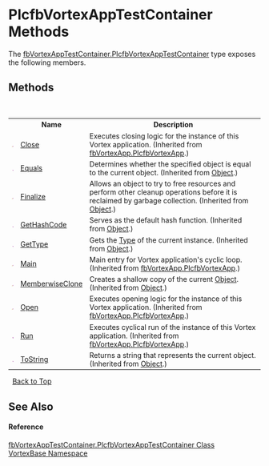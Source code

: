 # PlcfbVortexAppTestContainer Methods
 

The <a href="T_VortexBase_fbVortexAppTestContainer_PlcfbVortexAppTestContainer.md">fbVortexAppTestContainer.PlcfbVortexAppTestContainer</a> type exposes the following members.


## Methods
&nbsp;<table><tr><th></th><th>Name</th><th>Description</th></tr><tr><td>![Protected method](media/protmethod.gif "Protected method")</td><td><a href="M_VortexBase_fbVortexApp_PlcfbVortexApp_Close.md">Close</a></td><td>
Executes closing logic for the instance of this Vortex application.
 (Inherited from <a href="T_VortexBase_fbVortexApp_PlcfbVortexApp.md">fbVortexApp.PlcfbVortexApp</a>.)</td></tr><tr><td>![Public method](media/pubmethod.gif "Public method")</td><td><a href="https://docs.microsoft.com/dotnet/api/system.object.equals#System_Object_Equals_System_Object_" target="_blank">Equals</a></td><td>
Determines whether the specified object is equal to the current object.
 (Inherited from <a href="https://docs.microsoft.com/dotnet/api/system.object" target="_blank">Object</a>.)</td></tr><tr><td>![Protected method](media/protmethod.gif "Protected method")</td><td><a href="https://docs.microsoft.com/dotnet/api/system.object.finalize#System_Object_Finalize" target="_blank">Finalize</a></td><td>
Allows an object to try to free resources and perform other cleanup operations before it is reclaimed by garbage collection.
 (Inherited from <a href="https://docs.microsoft.com/dotnet/api/system.object" target="_blank">Object</a>.)</td></tr><tr><td>![Public method](media/pubmethod.gif "Public method")</td><td><a href="https://docs.microsoft.com/dotnet/api/system.object.gethashcode#System_Object_GetHashCode" target="_blank">GetHashCode</a></td><td>
Serves as the default hash function.
 (Inherited from <a href="https://docs.microsoft.com/dotnet/api/system.object" target="_blank">Object</a>.)</td></tr><tr><td>![Public method](media/pubmethod.gif "Public method")</td><td><a href="https://docs.microsoft.com/dotnet/api/system.object.gettype#System_Object_GetType" target="_blank">GetType</a></td><td>
Gets the <a href="https://docs.microsoft.com/dotnet/api/system.type" target="_blank">Type</a> of the current instance.
 (Inherited from <a href="https://docs.microsoft.com/dotnet/api/system.object" target="_blank">Object</a>.)</td></tr><tr><td>![Protected method](media/protmethod.gif "Protected method")</td><td><a href="M_VortexBase_fbVortexApp_PlcfbVortexApp_Main.md">Main</a></td><td>
Main entry for Vortex application's cyclic loop.
 (Inherited from <a href="T_VortexBase_fbVortexApp_PlcfbVortexApp.md">fbVortexApp.PlcfbVortexApp</a>.)</td></tr><tr><td>![Protected method](media/protmethod.gif "Protected method")</td><td><a href="https://docs.microsoft.com/dotnet/api/system.object.memberwiseclone#System_Object_MemberwiseClone" target="_blank">MemberwiseClone</a></td><td>
Creates a shallow copy of the current <a href="https://docs.microsoft.com/dotnet/api/system.object" target="_blank">Object</a>.
 (Inherited from <a href="https://docs.microsoft.com/dotnet/api/system.object" target="_blank">Object</a>.)</td></tr><tr><td>![Protected method](media/protmethod.gif "Protected method")</td><td><a href="M_VortexBase_fbVortexApp_PlcfbVortexApp_Open.md">Open</a></td><td>
Executes opening logic for the instance of this Vortex application.
 (Inherited from <a href="T_VortexBase_fbVortexApp_PlcfbVortexApp.md">fbVortexApp.PlcfbVortexApp</a>.)</td></tr><tr><td>![Public method](media/pubmethod.gif "Public method")</td><td><a href="M_VortexBase_fbVortexApp_PlcfbVortexApp_Run.md">Run</a></td><td>
Executes cyclical run of the instance of this Vortex application.
 (Inherited from <a href="T_VortexBase_fbVortexApp_PlcfbVortexApp.md">fbVortexApp.PlcfbVortexApp</a>.)</td></tr><tr><td>![Public method](media/pubmethod.gif "Public method")</td><td><a href="https://docs.microsoft.com/dotnet/api/system.object.tostring#System_Object_ToString" target="_blank">ToString</a></td><td>
Returns a string that represents the current object.
 (Inherited from <a href="https://docs.microsoft.com/dotnet/api/system.object" target="_blank">Object</a>.)</td></tr></table>&nbsp;
<a href="#plcfbvortexapptestcontainer-methods">Back to Top</a>

## See Also


#### Reference
<a href="T_VortexBase_fbVortexAppTestContainer_PlcfbVortexAppTestContainer.md">fbVortexAppTestContainer.PlcfbVortexAppTestContainer Class</a><br /><a href="N_VortexBase.md">VortexBase Namespace</a><br />